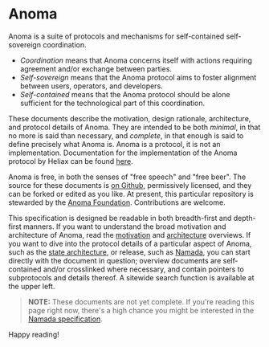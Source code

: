 # Anoma

Anoma is a suite of protocols and mechanisms for self-contained self-sovereign coordination.

- _Coordination_ means that Anoma concerns itself with actions requiring agreement and/or exchange between parties.
- _Self-sovereign_ means that the Anoma protocol aims to foster alignment between users, operators, and developers.
- _Self-contained_ means that the Anoma protocol should be alone sufficient for the technological part of this coordination.

These documents describe the motivation, design rationale, architecture, and protocol details of Anoma. They are intended to be both _minimal_, in that no more is said than necessary, and _complete_, in that enough is said to define precisely what Anoma is. Anoma is a protocol, it is not an implementation. Documentation for the implementation of the Anoma protocol by Heliax can be found [here](https://docs.anoma.network/v0.4.0/).

Anoma is free, in both the senses of "free speech" and "free beer". The source for these documents is [on Github](https://github.com/anoma/spec), permissively licensed, and they can be forked or edited as you like. At present, this particular repository is stewarded by the [Anoma Foundation](https://anoma.foundation/). Contributions are welcome.

This specification is designed be readable in both breadth-first and depth-first manners. If you want to understand the broad motivation and architecture of Anoma, read the [motivation](./motivation.md) and [architecture](./architecture.md) overviews. If you want to dive into the protocol details of a particular aspect of Anoma, such as the [state architecture](./architecture/a1/state-architecture.md), or release, such as [Namada](./architecture/namada.md), you can start directly with the document in question; overview documents are self-contained and/or crosslinked where necessary, and contain pointers to subprotocols and details thereof. A sitewide search function is available at the upper left.

> **NOTE:** These documents are not yet complete. If you're reading this page right now, there's a high chance you might be interested in the [Namada specification](./architecture/namada.md).

Happy reading!
